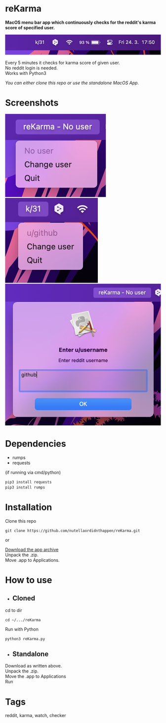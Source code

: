 # reKarma
**MacOS menu bar app which continuously checks for the reddit's karma score of specified user.**

![overview](https://github.com/nutellaordidnthappen/reKarma/blob/master/imgs/File_1.png)

Every 5 minutes it checks for karma score of given user.  
No reddit login is needed.  
Works with Python3  
  
*You can either clone this repo or use the standalone MacOS App.*

# Screenshots
![alt](https://github.com/nutellaordidnthappen/reKarma/blob/master/imgs/File_2.png)
![alt](https://github.com/nutellaordidnthappen/reKarma/blob/master/imgs/File_4.png)
![alt](https://github.com/nutellaordidnthappen/reKarma/blob/master/imgs/File_3.png)

# Dependencies
- rumps
- requests  

(if running via cmd/python)
```python
pip3 install requests
pip3 install rumps
```

# Installation
Clone this repo
```
git clone https://github.com/nutellaordidnthappen/reKarma.git
```
or  
  
[Download the app archive](https://github.com/nutellaordidnthappen/reKarma/releases/download/macos/reKarma.app.zip)  
Unpack the .zip.  
Move .app to Applications.  

# How to use
- ## Cloned
cd to dir
```console
cd ~/.../reKarma
```
Run with Python
```console
python3 reKarma.py
```


- ## Standalone
Download as written above.  
Unpack the .zip.  
Move the .app to Applications  
Run  
  


# Tags
reddit, karma, watch, checker
